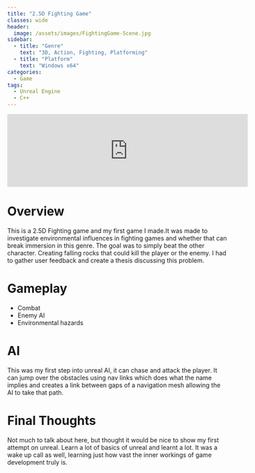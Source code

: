 ```yaml
---
title: "2.5D Fighting Game"
classes: wide
header:
  image: /assets/images/FightingGame-Scene.jpg
sidebar:
  - title: "Genre"
    text: "3D, Action, Fighting, Platforming"
  - title: "Platform"
    text: "Windows x64"
categories:
  - Game
tags:
  - Unreal Engine
  - C++
---
```

<iframe frameborder="0" src="https://itch.io/embed/1141188" width="552" height="167"><a href="https://kayofways.itch.io/25d-fighting-game">2.5DFightingGame by KayOfWays</a></iframe>

# Overview
This is a 2.5D Fighting game and my first game I made.It was made to investigate environmental influences in fighting games and whether that can break immersion in this genre. 
The goal was to simply beat the other character. Creating falling rocks that could kill the player or the enemy. I had to gather user feedback and create a thesis discussing this problem.

# Gameplay
- Combat
- Enemy AI
- Environmental hazards

# AI
This was my first step into unreal AI, it can chase and attack the player.
It can jump over the obstacles using nav links which does what the name implies and creates a link between gaps of a navigation mesh allowing the AI to take that path.

# Final Thoughts
Not much to talk about here, but thought it would be nice to show my first attempt on unreal.
Learn a lot of basics of unreal and learnt a lot.
It was a wake up call as well, learning just how vast the inner workings of game development truly is.